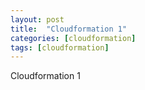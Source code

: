 ```yaml
---
layout: post
title:  "Cloudformation 1"
categories: [cloudformation]
tags: [cloudformation]
---
```


Cloudformation 1
